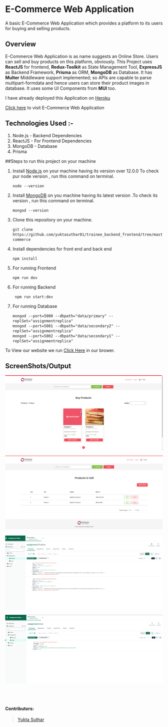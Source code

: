 # E-Commerce Web Application

A basic E-Commerce Web Application which provides a platform to its users for buying and selling products.

## Overview

E-Commerce Web Application is as name suggests an Online Store. Users can sell and buy products on this platform, obviously. This Project uses **ReactJS** for frontend, **Redux-Toolkit** as State Management Tool, **ExpressJS** as Backend Framework, **Prisma** as ORM, **MongoDB** as Database. It has **Multer** Middleware support implemented; so APIs are capable to parse multipart-formdata and hence users can store their product images in database. It uses some UI Components from **MUI** too.

I have already deployed this Application on [Heroku](https://heroku.com)

[Click here](http://localhost:4003/dashboard) to visit E-Commerce Web Application

## Technologies Used :-
1. Node.js - Backend Dependencies
2. ReactJS - For Frontend  Dependencies 
3. MongoDB - Database
4. Prisma

##Steps to  run this project on your machine
1. Install [Node.js](https://nodejs.org/en/download) on your machine having its version over 12.0.0  To check pur node version , run this command on terminal.
   ```
   node --version
   ```
2. Install [MongoDB](https://www.mongodb.com/try/download/shell) on you machine having its latest version .To check its version , run this command on terminal.
   ```
   mongod --version
   ```
    
4. Clone this repository on your machine.
   ```
   git clone https://github.com/yuktasuthar01/trainee_backend_frontend/tree/master/e-commerce
   ```
5. Install dependencies for front end and back end
   ```
   npm install
   ```
6. For running Frontend
   ```
   npm run dev
   ```
7. For running Backend
   ```
    npm run start:dev
   ```
9. For running Database

   ```
   mongod --port=5000 --dbpath="data/primary" --replSet="assignmentreplica"
   mongod --port=5001 --dbpath="data/secondary2" --replSet="assignmentreplica"
   mongod --port=5002 --dbpath="data/secondary1" --replSet="assignmentreplica"
   ```
To View our website we run [Click Here](http://localhost:4003/dashboard) in our brower.


## ScreenShots/Output
![Home Page](images/home.png) 

![Myproduct Page](images/myproduct.png)

![Database Product Page](images/database_product.png)

![Database User Page](images/database_user.png)




<br>
<br>

#### Contributors:

> [Yukta Suthar](https://github.com/yuktasuthar01)
